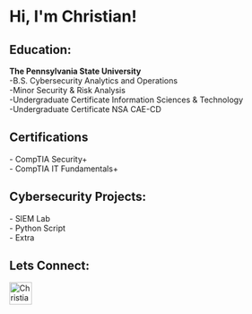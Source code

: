 <h1>Hi, I'm Christian!</h1>

<h2>Education:</h2>
    <b>The Pennsylvania State University</b><br/>
        -B.S. Cybersecurity Analytics and Operations<br/>
        -Minor Security & Risk Analysis<br/>
        -Undergraduate Certificate Information Sciences & Technology<br/>
        -Undergraduate Certificate NSA CAE-CD<br/>

<h2>Certifications</h2>
  - CompTIA Security+<br/>
  - CompTIA IT Fundamentals+<br/>
  
<h2>Cybersecurity Projects:</h2>
  - SIEM Lab<br/>
  - Python Script<br/>
  - Extra<br/>

<h2>Lets Connect:</h2>

[<img align="left" alt="ChristianSanchez | LinkedIn" width="40px" src="https://cdn.jsdelivr.net/npm/simple-icons@v3/icons/linkedin.svg" />][linkedin]

[linkedin]: https://www.linkedin.com/in/christiansanchez19/
